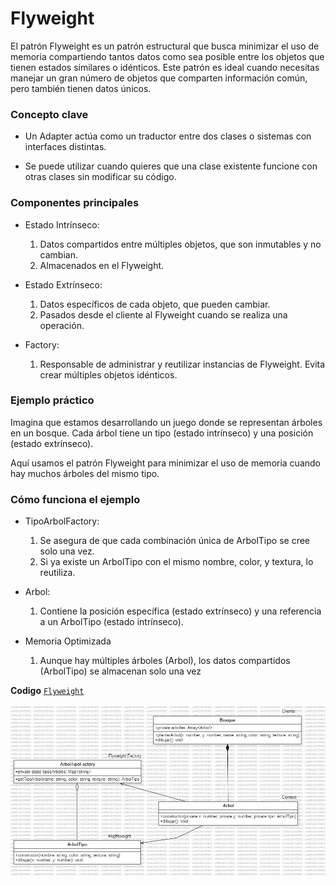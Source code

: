 # Flyweight
   
El patrón Flyweight es un patrón estructural que busca minimizar el uso de memoria compartiendo tantos datos como sea posible entre los objetos que tienen estados similares o idénticos. Este patrón es ideal cuando necesitas manejar un gran número de objetos que comparten información común, pero también tienen datos únicos.

### Concepto clave

- Un Adapter actúa como un traductor entre dos clases o sistemas con interfaces distintas.

- Se puede utilizar cuando quieres que una clase existente funcione con otras clases sin modificar su código.


### Componentes principales

- Estado Intrínseco:
    1. Datos compartidos entre múltiples objetos, que son inmutables y no cambian.
    2. Almacenados en el Flyweight.

- Estado Extrínseco:
    1. Datos específicos de cada objeto, que pueden cambiar.
    2. Pasados desde el cliente al Flyweight cuando se realiza una operación.

- Factory:
    1. Responsable de administrar y reutilizar instancias de Flyweight. Evita crear múltiples objetos idénticos.


### Ejemplo práctico

Imagina que estamos desarrollando un juego donde se representan árboles en un bosque. Cada árbol tiene un tipo (estado intrínseco) y una posición (estado extrínseco).

Aquí usamos el patrón Flyweight para minimizar el uso de memoria cuando hay muchos árboles del mismo tipo.


### Cómo funciona el ejemplo

- TipoArbolFactory:
    1. Se asegura de que cada combinación única de ArbolTipo se cree solo una vez.
    2. Si ya existe un ArbolTipo con el mismo nombre, color, y textura, lo reutiliza.

- Arbol:
    1. Contiene la posición específica (estado extrínseco) y una referencia a un ArbolTipo (estado intrínseco).

- Memoria Optimizada
    1. Aunque hay múltiples árboles (Arbol), los datos compartidos (ArbolTipo) se almacenan solo una vez

**Codigo** [`Flyweight`](./Flyweight.ts)


![Diagrama de clases FlyWeight](../../assets/FlyweightPattern.jpg)
